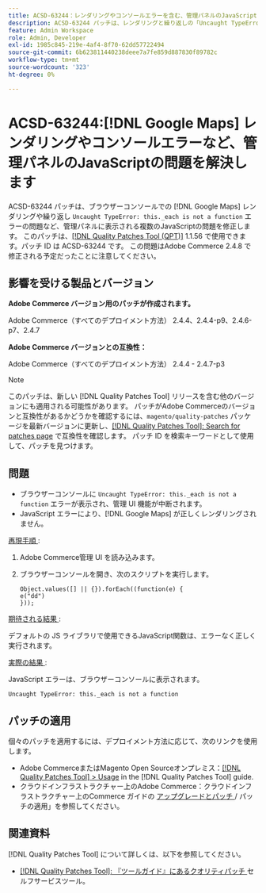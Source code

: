```yaml
---
title: ACSD-63244：レンダリングやコンソールエラーを含む、管理パネルのJavaScript [!DNL Google Maps]  問題を解決します
description: ACSD-63244 パッチは、レンダリングと繰り返しの「Uncaught TypeError this」に関する問題など、管理パネルの複数のJavaScriptの問題を修正し  [!DNL Google Maps]  す。ブラウザーコンソールの各エラーが関数エラーではありません（_e）。
feature: Admin Workspace
role: Admin, Developer
exl-id: 1985c845-219e-4af4-8f70-62dd57722494
source-git-commit: 6b623811440238deee7a7fe859d887830f89782c
workflow-type: tm+mt
source-wordcount: '323'
ht-degree: 0%

---
```


# ACSD-63244:[!DNL Google Maps] レンダリングやコンソールエラーなど、管理パネルのJavaScriptの問題を解決します

ACSD-63244 パッチは、ブラウザーコンソールでの [!DNL Google Maps] レンダリングや繰り返し `Uncaught TypeError: this._each is not a function` エラーの問題など、管理パネルに表示される複数のJavaScriptの問題を修正します。 このパッチは、[[!DNL Quality Patches Tool (QPT)]](/help/tools/quality-patches-tool/quality-patches-tool-to-self-serve-quality-patches.md) 1.1.56 で使用できます。パッチ ID は ACSD-63244 です。 この問題はAdobe Commerce 2.4.8 で修正される予定だったことに注意してください。

## 影響を受ける製品とバージョン

**Adobe Commerce バージョン用のパッチが作成されます。**

Adobe Commerce（すべてのデプロイメント方法） 2.4.4、2.4.4-p9、2.4.6-p7、2.4.7

**Adobe Commerce バージョンとの互換性：**

Adobe Commerce（すべてのデプロイメント方法） 2.4.4 - 2.4.7-p3

>[!NOTE]
>
>このパッチは、新しい [!DNL Quality Patches Tool] リリースを含む他のバージョンにも適用される可能性があります。 パッチがAdobe Commerceのバージョンと互換性があるかどうかを確認するには、`magento/quality-patches` パッケージを最新バージョンに更新し、[[!DNL Quality Patches Tool]: Search for patches page](https://experienceleague.adobe.com/tools/commerce-quality-patches/index.html) で互換性を確認します。 パッチ ID を検索キーワードとして使用して、パッチを見つけます。

## 問題

* ブラウザーコンソールに `Uncaught TypeError: this._each is not a function` エラーが表示され、管理 UI 機能が中断されます。
* JavaScript エラーにより、[!DNL Google Maps] が正しくレンダリングされません。

<u> 再現手順 </u>:

1. Adobe Commerce管理 UI を読み込みます。
1. ブラウザーコンソールを開き、次のスクリプトを実行します。

   ```
   Object.values([] || {}).forEach((function(e) {  
   e("dd")  
   }));  
   ```

<u> 期待される結果 </u>:

デフォルトの JS ライブラリで使用できるJavaScript関数は、エラーなく正しく実行されます。

<u> 実際の結果 </u>:

JavaScript エラーは、ブラウザーコンソールに表示されます。

```
Uncaught TypeError: this._each is not a function
```

## パッチの適用

個々のパッチを適用するには、デプロイメント方法に応じて、次のリンクを使用します。

* Adobe CommerceまたはMagento Open Sourceオンプレミス：[[!DNL Quality Patches Tool] > Usage](/help/tools/quality-patches-tool/usage.md) in the [!DNL Quality Patches Tool] guide.
* クラウドインフラストラクチャー上のAdobe Commerce：クラウドインフラストラクチャー上のCommerce ガイドの [ アップグレードとパッチ ](https://experienceleague.adobe.com/docs/commerce-cloud-service/user-guide/develop/upgrade/apply-patches.html)/ パッチの適用」を参照してください。

## 関連資料

[!DNL Quality Patches Tool] について詳しくは、以下を参照してください。

* [[!DNL Quality Patches Tool]: 『ツールガイド』にあるクオリティパッチ ](/help/tools/quality-patches-tool/quality-patches-tool-to-self-serve-quality-patches.md) セルフサービスツール。
